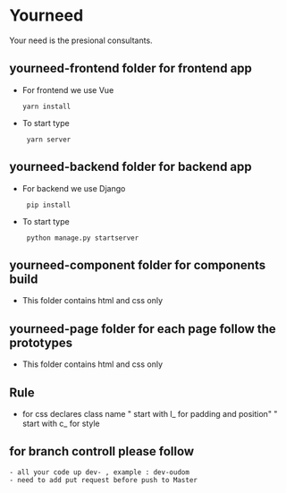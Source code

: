 # Yourneed

Your need is the presional consultants.


## yourneed-frontend folder for frontend app

 - For frontend we use Vue
    ```
    yarn install
    ```
 - To start type 
    ```
     yarn server
    ```
## yourneed-backend folder for backend app

  - For backend we use Django
    ```
     pip install
    ```
    
   - To start type 
     ```
      python manage.py startserver
      ```
     
## yourneed-component folder for components build 

   - This folder contains html and css only 
   
## yourneed-page folder for each page follow the prototypes 

   - This folder contains html and css only 
   


## Rule 

  - for css declares class name 
      " start with l_ for padding and position"
      " start with c_ for style
      

## for branch controll please follow 

    - all your code up dev- , example : dev-oudom
    - need to add put request before push to Master
   

